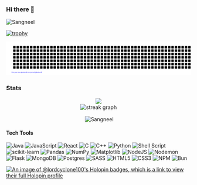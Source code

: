 ### Hi there 👋
<p align="left"> <img src="https://komarev.com/ghpvc/?username=lord-cyclone100&label=Profile%20views&color=0e75b6&style=flat" alt="Sangneel" /> </p>

[![trophy](https://github-profile-trophy.vercel.app/?username=lord-cyclone100&theme=dracula&&column=-1&no-bg=true)](https://github.com/lord-cyclone100/github-profile-trophy)

![gitartwork](gitartwork.svg)

### Stats
<div align="center">
  <img height=200 align="center" src="https://github-readme-stats.vercel.app/api?username=lord-cyclone100&show_icons=true&rank_icon=github&theme=merko&card_width=280" />
</div>


 <div align="center">
  <img src="https://streak-stats.demolab.com?user=lord-cyclone100&locale=en&mode=daily&theme=merko&hide_border=false&border_radius=5&order=3" height="220" alt="streak graph" /><br>
   <p>&nbsp;<img height=200 width=320 align="center" src="https://github-readme-stats.vercel.app/api/top-langs?username=lord-cyclone100&show_icons=true&theme=merko&locale=en&layout=compact" alt="Sangneel" /> </p>
</div>

#### Tech Tools
![Java](https://img.shields.io/badge/java-%23ED8B00.svg?style=for-the-badge&logo=openjdk&logoColor=white)
![JavaScript](https://img.shields.io/badge/javascript-%23323330.svg?style=for-the-badge&logo=javascript&logoColor=%23F7DF1E)
![React](https://img.shields.io/badge/react-%2320232a.svg?style=for-the-badge&logo=react&logoColor=%2361DAFB)
	![C](https://img.shields.io/badge/c-%2300599C.svg?style=for-the-badge&logo=c&logoColor=white)
 ![C++](https://img.shields.io/badge/c++-%2300599C.svg?style=for-the-badge&logo=c%2B%2B&logoColor=white)
 	![Python](https://img.shields.io/badge/python-3670A0?style=for-the-badge&logo=python&logoColor=ffdd54)
  ![Shell Script](https://img.shields.io/badge/shell_script-%23121011.svg?style=for-the-badge&logo=gnu-bash&logoColor=white)
  	![scikit-learn](https://img.shields.io/badge/scikit--learn-%23F7931E.svg?style=for-the-badge&logo=scikit-learn&logoColor=white)
   ![Pandas](https://img.shields.io/badge/pandas-%23150458.svg?style=for-the-badge&logo=pandas&logoColor=white)
   ![NumPy](https://img.shields.io/badge/numpy-%23013243.svg?style=for-the-badge&logo=numpy&logoColor=white)
   ![Matplotlib](https://img.shields.io/badge/Matplotlib-%23ffffff.svg?style=for-the-badge&logo=Matplotlib&logoColor=black)
   ![NodeJS](https://img.shields.io/badge/node.js-6DA55F?style=for-the-badge&logo=node.js&logoColor=white)
   ![Nodemon](https://img.shields.io/badge/NODEMON-%23323330.svg?style=for-the-badge&logo=nodemon&logoColor=%BBDEAD)
   ![Flask](https://img.shields.io/badge/flask-%23000.svg?style=for-the-badge&logo=flask&logoColor=white)
   	![MongoDB](https://img.shields.io/badge/MongoDB-%234ea94b.svg?style=for-the-badge&logo=mongodb&logoColor=white)
    ![Postgres](https://img.shields.io/badge/postgres-%23316192.svg?style=for-the-badge&logo=postgresql&logoColor=white)
    ![SASS](https://img.shields.io/badge/SASS-hotpink.svg?style=for-the-badge&logo=SASS&logoColor=white)
   ![HTML5](https://img.shields.io/badge/html5-%23E34F26.svg?style=for-the-badge&logo=html5&logoColor=white)
   ![CSS3](https://img.shields.io/badge/css3-%231572B6.svg?style=for-the-badge&logo=css3&logoColor=white)
   ![NPM](https://img.shields.io/badge/NPM-%23CB3837.svg?style=for-the-badge&logo=npm&logoColor=white)
   ![Bun](https://img.shields.io/badge/Bun-%23000000.svg?style=for-the-badge&logo=bun&logoColor=white)
   

[![An image of @lordcyclone100's Holopin badges, which is a link to view their full Holopin profile](https://holopin.me/lordcyclone100)](https://holopin.io/@lordcyclone100)

